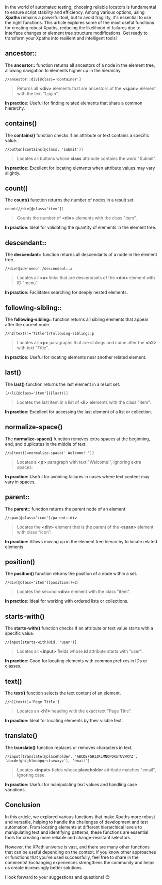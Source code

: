 In the world of automated testing, choosing reliable locators is fundamental to ensure script stability and efficiency. Among various options, using **Xpaths** remains a powerful tool, but to avoid fragility, it's essential to use the right functions. This article explores some of the most useful functions for creating robust Xpaths, reducing the likelihood of failures due to interface changes or element tree structure modifications. Get ready to transform your Xpaths into resilient and intelligent tools!

## ancestor::

The **ancestor::** function returns all ancestors of a node in the element tree, allowing navigation to elements higher up in the hierarchy.

```xpath
//ancestor::div[@class='container']
```

> Returns all **\<div>** elements that are ancestors of the **\<span>** element with the text "Login".

**In practice:** Useful for finding related elements that share a common hierarchy.

## contains()

The **contains()** function checks if an attribute or text contains a specific value.

```xpath
//button[contains(@class, 'submit')]
```

> Locates all buttons whose **class** attribute contains the word "Submit".

**In practice:** Excellent for locating elements when attribute values may vary slightly.

## count()

The **count()** function returns the number of nodes in a result set.

```xpath
count(//div[@class='item'])
```

> Counts the number of **\<div>** elements with the class "item".

**In practice:** Ideal for validating the quantity of elements in the element tree.

## descendant::

The **descendant::** function returns all descendants of a node in the element tree.

```xpath
//div[@id='menu']/descendant::a
```

> Locates all **\<a>** links that are descendants of the **\<div>** element with ID "menu".

**In practice:** Facilitates searching for deeply nested elements.

## following-sibling::

The **following-sibling::** function returns all sibling elements that appear after the current node.

```xpath
//h2[text()='Title']/following-sibling::p
```

> Locates all **\<p>** paragraphs that are siblings and come after the **\<h2>** with text "Title".

**In practice:** Useful for locating elements near another related element.

## last()

The **last()** function returns the last element in a result set.

```xpath
(//li[@class='item'])[last()]
```

> Locates the last item in a list of **\<li>** elements with the class "item".

**In practice:** Excellent for accessing the last element of a list or collection.

## normalize-space()

The **normalize-space()** function removes extra spaces at the beginning, end, and duplicates in the middle of text.

```xpath
//p[text()=normalize-space(' Welcome! ')]
```

> Locates a **\<p>** paragraph with text "Welcome!", ignoring extra spaces.

**In practice:** Useful for avoiding failures in cases where text content may vary in spaces.

## parent::

The **parent::** function returns the parent node of an element.

```xpath
//span[@class='icon']/parent::div
```

> Locates the **\<div>** element that is the parent of the **\<span>** element with class "icon".

**In practice:** Allows moving up in the element tree hierarchy to locate related elements.

## position()

The **position()** function returns the position of a node within a set.

```xpath
//div[@class='item'][position()=2]
```

> Locates the second **\<div>** element with the class "item".

**In practice:** Ideal for working with ordered lists or collections.

## starts-with()

The **starts-with()** function checks if an attribute or text value starts with a specific value.

```xpath
//input[starts-with(@id, 'user')]
```

> Locates all **\<input>** fields whose **id** attribute starts with "user".

**In practice:** Good for locating elements with common prefixes in IDs or classes.

## text()

The **text()** function selects the text content of an element.

```xpath
//h1[text()='Page Title']
```

> Locates an **\<h1>** heading with the exact text "Page Title".

**In practice:** Ideal for locating elements by their visible text.

## translate()

The **translate()** function replaces or removes characters in text.

```xpath
//input[translate(@placeholder, 'ABCDEFGHIJKLMNOPQRSTUVWXYZ', 'abcdefghijklmnopqrstuvwxyz'), 'email']
```

> Locates **\<input>** fields whose **placeholder** attribute matches "email", ignoring case.

**In practice:** Useful for manipulating text values and handling case variations.

## Conclusion

In this article, we explored various functions that make Xpaths more robust and versatile, helping to handle the challenges of development and test automation. From locating elements at different hierarchical levels to manipulating text and identifying patterns, these functions are essential tools for creating more reliable and change-resistant selectors.

However, the XPath universe is vast, and there are many other functions that can be useful depending on the context. If you know other approaches or functions that you've used successfully, feel free to share in the comments! Exchanging experiences strengthens the community and helps us create increasingly better solutions.

I look forward to your suggestions and questions! 😊